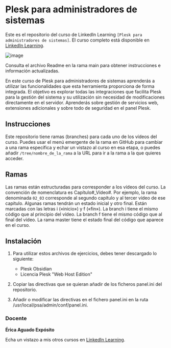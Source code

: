 # Plesk para administradores de sistemas

Este es el repositorio del curso de LinkedIn Learning `[Plesk para administradores de sistemas]`. El curso completo está disponible en [LinkedIn Learning][lil-course-url].

![image](https://user-images.githubusercontent.com/71371373/215496031-fc2c7411-4a5f-49c8-a569-65e05c2273ce.png)

Consulta el archivo Readme en la rama main para obtener instrucciones e información actualizadas.

En este curso de Plesk para administradores de sistemas aprenderás a utilizar las funcionalidades que esta herramienta proporciona de forma integrada. El objetivo es explorar todas las integraciones que facilita Plesk para la gestión del sistema y su utilización sin necesidad de modificaciones directamente en el servidor. Aprenderás sobre gestión de servicios web, extensiones adicionales y sobre todo de seguridad en el panel Plesk.

## Instrucciones

Este repositorio tiene ramas (branches) para cada uno de los vídeos del curso. Puedes usar el menú emergente de la rama en GitHub para cambiar a una rama específica y echar un vistazo al curso en esa etapa, o puedes añadir `/tree/nombre_de_la_rama` a la URL para ir a la rama a la que quieres acceder.

## Ramas

Las ramas están estructuradas para corresponder a los vídeos del curso. La convención de nomenclatura es Capítulo#_Vídeo#. Por ejemplo, la rama denominada `02_03` corresponde al segundo capítulo y al tercer vídeo de ese capítulo. Algunas ramas tendrán un estado inicial y otro final. Están marcadas con las letras i («inicio») y f («fin»). La branch i tiene el mismo código que al principio del vídeo. La branch f tiene el mismo código que al final del vídeo. La rama master tiene el estado final del código que aparece en el curso.

## Instalación

1. Para utilizar estos archivos de ejercicios, debes tener descargado lo siguiente:
   - Plesk Obsidian
   - Licencia Plesk "Web Host Edition"

2. Copiar las directivas que se quieran añadir de los ficheros panel.ini del repositorio.
3. Añadir o modificar las directivas en el fichero panel.ini en la ruta /usr/local/psa/admin/conf/panel.ini.

### Docente

**Érica Aguado Expósito**

Echa un vistazo a mis otros cursos en [LinkedIn Learning](https://www.linkedin.com/learning/instructors/erica-aguado-exposito).

[0]: # (Replace these placeholder URLs with actual course URLs)
[lil-course-url]: https://www.linkedin.com/learning/plesk-para-administradores-de-sistemas/gestionando-sistemas-con-plesk
[lil-thumbnail-url]: https://cdn.lynda.com/course/2875095/2875095-1615224395432-16x9.jpg

[1]: # (End of ES-Instruction ###############################################################################################)
